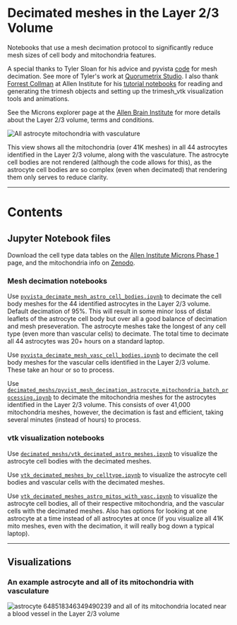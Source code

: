 # Decimated meshes in the Layer 2/3 Volume
Notebooks that use a mesh decimation protocol to significantly reduce mesh sizes of cell body and mitochondria features.

A special thanks to Tyler Sloan for his advice and pyvista [code](https://github.com/Quorumetrix/Blender_scripts/blob/main/Mesh%20Decimation%20Pipeline.ipynb) for mesh decimation. See more of Tyler's work at [Quorumetrix Studio](https://www.quorumetrix.com/). I also thank [Forrest Collman](https://alleninstitute.org/person/forrest-collman/) at Allen Institute for his [tutorial notebooks](https://github.com/AllenInstitute/MicronsBinder/tree/master/notebooks) for reading and generating the trimesh objects and setting up the trimesh_vtk visualization tools and animations.

See the Microns explorer page at the [Allen Brain Institute](https://www.microns-explorer.org/terms-and-conditions) for more details about the Layer 2/3 volume, terms and conditions.

![All astrocyte mitochondria with vasculature](all_astro_mito_with_vasc_2024_08_01_1950_40.png "all astrocyte mitochondria with vasculature")

This view shows all the mitochondria (over 41K meshes) in all 44 astrocytes identified in the Layer 2/3 volume, along with the vasculature. The astrocyte cell bodies are not rendered (although the code allows for this), as the astrocyte cell bodies are so complex (even when decimated) that rendering them only serves to reduce clarity.

***

# Contents

## Jupyter Notebook files

Download the cell type data tables on the [Allen Institute Microns Phase 1](https://www.microns-explorer.org/phase1) page, and the mitochondria info on [Zenodo](https://zenodo.org/record/5579388/files/211019_mitochondria_info.csv).

### Mesh decimation notebooks

Use [`pyvista_decimate_mesh_astro_cell_bodies.ipynb`](https://github.com/shandran/layer23-volume/blob/main/decimated_meshs/pyvista_decimate_mesh_astro_cell_bodies.ipynb) to decimate the cell body meshes for the 44 identified astrocytes in the Layer 2/3 volume. Default decimation of 95%. This will result in some minor loss of distal leaflets of the astrocyte cell body but over all a good balance of decimation and mesh preseveration. The astrocyte meshes take the longest of any cell type (even more than vascular cells) to decimate. The total time to decimate all 44 astrocytes was 20+ hours on a standard laptop.

Use [`pyvista_decimate_mesh_vasc_cell_bodies.ipynb`](https://github.com/shandran/layer23-volume/blob/main/decimated_meshs/pyvista_decimate_mesh_vasc_cell_bodies.ipynb) to decimate the cell body meshes for the vascular cells identified in the Layer 2/3 volume. These take an hour or so to process.

Use [`decimated_meshs/pyvist_mesh_decimation_astrocyte_mitochondria_batch_processing.ipynb`](https://github.com/shandran/layer23-volume/blob/main/decimated_meshs/pyvist_mesh_decimation_astrocyte_mitochondria_batch_processing.ipynb) to decimate the mitochondria meshes for the astrocytes identified in the Layer 2/3 volume. This consists of over 41,000 mitochondria meshes, however, the decimation is fast and efficient, taking several minutes (instead of hours) to process.

### vtk visualization notebooks

Use [`decimated_meshs/vtk_decimated_astro_meshes.ipynb`](https://github.com/shandran/layer23-volume/blob/main/decimated_meshs/vtk_decimated_astro_meshes.ipynb) to visualize the astrocyte cell bodies with the decimated meshes.

Use [`vtk_decimated_meshes_by_celltype.ipynb`](https://github.com/shandran/layer23-volume/blob/main/decimated_meshs/vtk_decimated_meshes_by_celltype.ipynb) to visualize the astrocyte cell bodies and vascular cells with the decimated meshes.

Use [`vtk_decimated_meshes_astro_mitos_with_vasc.ipynb`](https://github.com/shandran/layer23-volume/blob/main/decimated_meshs/vtk_decimated_meshes_astro_mitos_with_vasc.ipynb)  to visualize the astrocyte cell bodies, all of their respective mitochondria, and the vascular cells with the decimated meshes. Also has options for looking at one astrocyte at a time instead of all astrocytes at once (if you visualize all 41K mito meshes, even with the decimation, it will really bog down a typical laptop).

***

## Visualizations

### An example astrocyte and all of its mitochondria with vasculature

![astrocyte 648518346349490239 and all of its mitochondria located near a blood vessel in the Layer 2/3 volume](astro_648518346349490239_mito_with_vasc_2024_08_02_1025_29.png "astrocyte 648518346349490239 and all of its mitochondria located near a blood vessel in the Layer 2/3 volume")
